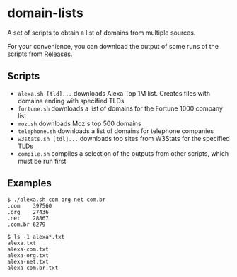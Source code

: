 domain-lists
============

A set of scripts to obtain a list of domains from multiple sources.

For your convenience, you can download the output of some runs of the scripts from [Releases][releases].

Scripts
-------

- `alexa.sh [tld]...` downloads Alexa Top 1M list. Creates files with domains ending with specified TLDs
- `fortune.sh` downloads a list of domains for the Fortune 1000 company list
- `moz.sh` downloads Moz's top 500 domains
- `telephone.sh` downloads a list of domains for telephone companies
- `w3stats.sh [tdl]...` downloads top sites from W3Stats for the specified TLDs
- `compile.sh` compiles a selection of the outputs from other scripts, which must be run first

Examples
--------

```
$ ./alexa.sh com org net com.br
.com    397560
.org    27436
.net    28867
.com.br 6279

$ ls -1 alexa*.txt
alexa.txt
alexa-com.txt
alexa-org.txt
alexa-net.txt
alexa-com.br.txt
```

[releases]: https://github.com/goncalor/domain-lists/releases/
[fortune500]: https://fortune.com/fortune500/
